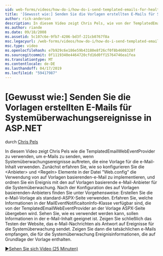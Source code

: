 ```yaml
---
uid: web-forms/videos/how-do-i/how-do-i-send-templated-emails-for-health-monitoring-events-in-aspnet
title: '[Gewusst wie:] Senden Sie die Vorlagen erstellten E-Mails für Systemüberwachungsereignisse in ASP.NET | Microsoft-Dokumentation'
author: rick-anderson
description: In diesem Video zeigt Chris Pels, wie von der TemplatedEmailWebEventProvider senden, dass e-Mails Auftreten von Systemüberwachungsereignisse, die eine Vorlage für t verwendet werden...
ms.author: riande
ms.date: 09/18/2008
ms.assetid: 5c107c6e-9fb7-4206-bd3f-221cb0767f8a
msc.legacyurl: /web-forms/videos/how-do-i/how-do-i-send-templated-emails-for-health-monitoring-events-in-aspnet
msc.type: video
ms.openlocfilehash: e7b929c6e186e59b43180e8f26cf0f8b4608328f
ms.sourcegitcommit: 0f1119340e4464720cfd16d0ff15764746ea1fea
ms.translationtype: MT
ms.contentlocale: de-DE
ms.lasthandoff: 04/17/2019
ms.locfileid: "59417987"
---
```

# <a name="how-do-i-send-templated-emails-for-health-monitoring-events-in-aspnet"></a>[Gewusst wie:] Senden Sie die Vorlagen erstellten E-Mails für Systemüberwachungsereignisse in ASP.NET

durch [Chris Pels](https://twitter.com/chrispels)

In diesem Video zeigt Chris Pels wie die TemplatedEmailWebEventProvider zu verwenden, um e-Mails zu senden, wenn Systemüberwachungsereignisse auftreten, die eine Vorlage für die e-Mail-Inhalt verwenden. Zunächst erfahren Sie, wie so konfigurieren Sie die &lt;Anbieter&gt; und &lt;Regeln&gt; Elemente in der Datei "Web.config" die Verwendung von auf Vorlagen basierenden-e-Mail zu implementieren, und ordnen Sie ein Ereignis mit den auf Vorlagen basierende e-Mail-Anbieter für die Systemüberwachung. Nach der Konfiguration des auf Vorlagen basierenden-Anbieters finden Sie unter Vorgehensweise: Erstellen Sie die e-Mail-Vorlage als standard-ASPX-Seite verwenden. Erfahren Sie, welche Informationen in der MailEventNotificaitonInfo-Klasse verfügbar sind, die von der TemplatedEmailWebEventProvider an der Vorlage ASPX-Seite übergeben wird. Sehen Sie, wie es verwendet werden kann, sollen Informationen in der e-Mail-Inhalt geeignet ist. Zeigen Sie schließlich das Testen der Website, das e-Mail-Nachrichten als Antwort auf Ereignisse für die Systemüberwachung sendet. Zeigen Sie dann die tatsächlichen e-Mails empfangen, die für die Systemüberwachung Ereignisinformationen, die auf Grundlage der Vorlage enthalten.

[&#9654;Sehen Sie sich Video (25 Minuten)](https://channel9.msdn.com/Blogs/ASP-NET-Site-Videos/how-do-i-send-templated-emails-for-health-monitoring-events-in-aspnet)
